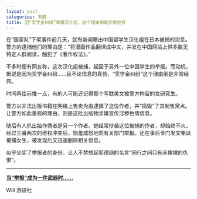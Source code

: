```yaml
---
layout: post
categories: 书摘
title: 因“奖学金纠纷”举报汉化组，这个理由倒是非常经典
---
```


在“国家队”下架事件前几天，就有新闻曝出中国留学生汉化组在日本被捕的消息。警方的逮捕他们的理由是：“将漫画作品翻译成中文，并发在中国网站上供多数无特定人群阅读，触犯了《著作权法》。”

不多时便有网友称，这次汉化组被捕，起因于另外一位中国学生的举报。而动机，据说是因为奖学金纠纷……且不论信息的真伪，“奖学金纠纷”这个理由倒是非常经典。

时间再往前推一点，有的人可能还记得那个写耽美文被警方拘留的女研究生。

警方以非法出版书籍在网络上售卖为由逮捕了这位作者，并“捣毁”了其制售窝点。让警方如此重视的理由，则是这批出版物涉嫌宣传淫秽色情信息。

随后有人扒出始作俑者是另一个作者。她经常抄袭这位被捕的作者，却始终不火。经过三番两次的维权冲突后，恼羞成怒地向有关部门举报。还在事后专门发文嘲讽被捕女生，被发现后又迅速删除相关信息。

似乎坐实了举报者的身份。让人不禁想起郭德纲的名言“同行之间只有赤裸裸的仇恨”。

---

**[当“举报”成为一件武器时……](https://mp.weixin.qq.com/s/y7DOxomx2IzRJr9TLkylRg)**

Will 游研社